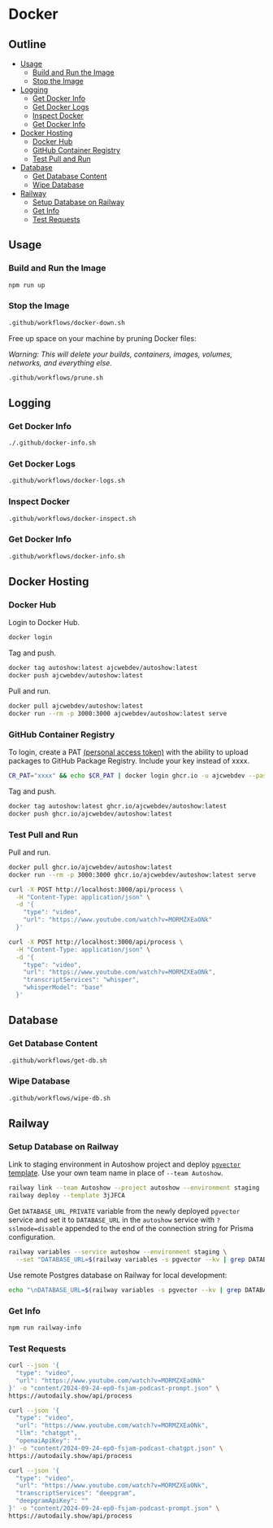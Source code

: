 # Docker

## Outline

- [Usage](#usage)
  - [Build and Run the Image](#build-and-run-the-image)
  - [Stop the Image](#stop-the-image)
- [Logging](#logging)
  - [Get Docker Info](#get-docker-info)
  - [Get Docker Logs](#get-docker-logs)
  - [Inspect Docker](#inspect-docker)
  - [Get Docker Info](#get-docker-info)
- [Docker Hosting](#docker-hosting)
  - [Docker Hub](#docker-hub)
  - [GitHub Container Registry](#github-container-registry)
  - [Test Pull and Run](#test-pull-and-run)
- [Database](#database)
  - [Get Database Content](#get-database-content)
  - [Wipe Database](#wipe-database)
- [Railway](#railway)
  - [Setup Database on Railway](#setup-database-on-railway)
  - [Get Info](#get-info)
  - [Test Requests](#test-requests)

## Usage

### Build and Run the Image

```bash
npm run up
```

### Stop the Image

```bash
.github/workflows/docker-down.sh
```

Free up space on your machine by pruning Docker files:

*Warning: This will delete your builds, containers, images, volumes, networks, and everything else.*

```bash
.github/workflows/prune.sh
```

## Logging

### Get Docker Info

```bash
./.github/docker-info.sh
```

### Get Docker Logs

```bash
.github/workflows/docker-logs.sh
```

### Inspect Docker

```bash
.github/workflows/docker-inspect.sh
```

### Get Docker Info

```bash
.github/workflows/docker-info.sh
```

## Docker Hosting

### Docker Hub

Login to Docker Hub.

```bash
docker login
```

Tag and push.

```bash
docker tag autoshow:latest ajcwebdev/autoshow:latest
docker push ajcwebdev/autoshow:latest
```

Pull and run.

```bash
docker pull ajcwebdev/autoshow:latest
docker run --rm -p 3000:3000 ajcwebdev/autoshow:latest serve
```

### GitHub Container Registry

To login, create a PAT [(personal access token)](https://docs.github.com/en/authentication/keeping-your-account-and-data-secure/managing-your-personal-access-tokens) with the ability to upload packages to GitHub Package Registry. Include your key instead of xxxx.

```bash
CR_PAT="xxxx" && echo $CR_PAT | docker login ghcr.io -u ajcwebdev --password-stdin
```

Tag and push.

```bash
docker tag autoshow:latest ghcr.io/ajcwebdev/autoshow:latest
docker push ghcr.io/ajcwebdev/autoshow:latest
```

### Test Pull and Run

Pull and run.

```bash
docker pull ghcr.io/ajcwebdev/autoshow:latest
docker run --rm -p 3000:3000 ghcr.io/ajcwebdev/autoshow:latest serve
```

```bash
curl -X POST http://localhost:3000/api/process \
  -H "Content-Type: application/json" \
  -d '{
    "type": "video",
    "url": "https://www.youtube.com/watch?v=MORMZXEaONk"
  }'
```

```bash
curl -X POST http://localhost:3000/api/process \
  -H "Content-Type: application/json" \
  -d '{
    "type": "video",
    "url": "https://www.youtube.com/watch?v=MORMZXEaONk",
    "transcriptServices": "whisper",
    "whisperModel": "base"
  }'
```

## Database

### Get Database Content

```bash
.github/workflows/get-db.sh
```

### Wipe Database

```bash
.github/workflows/wipe-db.sh
```

## Railway

### Setup Database on Railway

Link to staging environment in Autoshow project and deploy [`pgvector` template](https://railway.com/template/3jJFCA). Use your own team name in place of `--team Autoshow`.

```bash
railway link --team Autoshow --project autoshow --environment staging
railway deploy --template 3jJFCA
```

Get `DATABASE_URL_PRIVATE` variable from the newly deployed `pgvector` service and set it to `DATABASE_URL` in the `autoshow` service with `?sslmode=disable` appended to the end of the connection string for Prisma configuration.

```bash
railway variables --service autoshow --environment staging \
  --set "DATABASE_URL=$(railway variables -s pgvector --kv | grep DATABASE_URL_PRIVATE | cut -d'=' -f2)?sslmode=disable"
```

Use remote Postgres database on Railway for local development:

```bash
echo "\nDATABASE_URL=$(railway variables -s pgvector --kv | grep DATABASE_URL= | cut -d'=' -f2)?sslmode=require" >> .env
```

### Get Info

```bash
npm run railway-info
```

### Test Requests

```bash
curl --json '{
  "type": "video",
  "url": "https://www.youtube.com/watch?v=MORMZXEaONk"
}' -o "content/2024-09-24-ep0-fsjam-podcast-prompt.json" \
https://autodaily.show/api/process
```

```bash
curl --json '{
  "type": "video",
  "url": "https://www.youtube.com/watch?v=MORMZXEaONk",
  "llm": "chatgpt",
  "openaiApiKey": ""
}' -o "content/2024-09-24-ep0-fsjam-podcast-chatgpt.json" \
https://autodaily.show/api/process
```

```bash
curl --json '{
  "type": "video",
  "url": "https://www.youtube.com/watch?v=MORMZXEaONk",
  "transcriptServices": "deepgram",
  "deepgramApiKey": ""
}' -o "content/2024-09-24-ep0-fsjam-podcast-prompt.json" \
https://autodaily.show/api/process
```